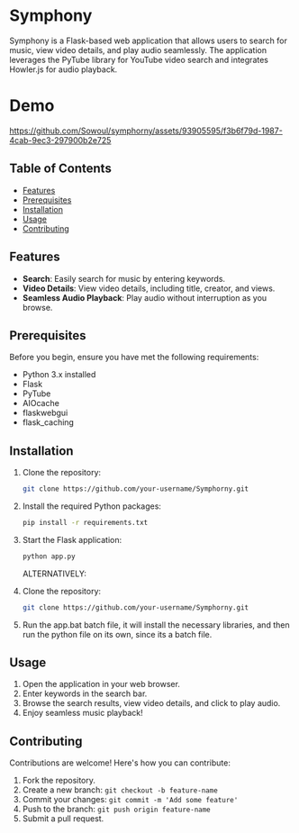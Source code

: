 # Symphony

Symphony is a Flask-based web application that allows users to search for music, view video details, and play audio seamlessly. The application leverages the PyTube library for YouTube video search and integrates Howler.js for audio playback.

# Demo


https://github.com/Sowoul/symphorny/assets/93905595/f3b6f79d-1987-4cab-9ec3-297900b2e725



## Table of Contents

- [Features](#features)
- [Prerequisites](#prerequisites)
- [Installation](#installation)
- [Usage](#usage)
- [Contributing](#contributing)

## Features

- **Search**: Easily search for music by entering keywords.
- **Video Details**: View video details, including title, creator, and views.
- **Seamless Audio Playback**: Play audio without interruption as you browse.

## Prerequisites

Before you begin, ensure you have met the following requirements:

- Python 3.x installed
- Flask
- PyTube
- AIOcache
- flaskwebgui
- flask_caching

## Installation

1. Clone the repository:

    ```bash
    git clone https://github.com/your-username/Symphorny.git
    ```

2. Install the required Python packages:

    ```bash
    pip install -r requirements.txt
    ```

3. Start the Flask application:

    ```bash
    python app.py
    ```

    ALTERNATIVELY:
   
1. Clone the repository:

    ```bash
    git clone https://github.com/your-username/Symphorny.git
    ```
2. Run the app.bat batch file, it will install the necessary libraries, and then run the python file on its own, since its a batch file.



## Usage

1. Open the application in your web browser.
2. Enter keywords in the search bar.
3. Browse the search results, view video details, and click to play audio.
4. Enjoy seamless music playback!

## Contributing

Contributions are welcome! Here's how you can contribute:

1. Fork the repository.
2. Create a new branch: `git checkout -b feature-name`
3. Commit your changes: `git commit -m 'Add some feature'`
4. Push to the branch: `git push origin feature-name`
5. Submit a pull request.
